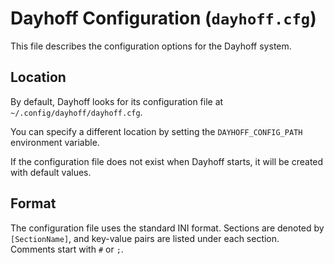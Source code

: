 # Dayhoff Configuration (`dayhoff.cfg`)

This file describes the configuration options for the Dayhoff system.

## Location

By default, Dayhoff looks for its configuration file at `~/.config/dayhoff/dayhoff.cfg`.

You can specify a different location by setting the `DAYHOFF_CONFIG_PATH` environment variable.

If the configuration file does not exist when Dayhoff starts, it will be created with default values.

## Format

The configuration file uses the standard INI format. Sections are denoted by `[SectionName]`, and key-value pairs are listed under each section. Comments start with `#` or `;`.

